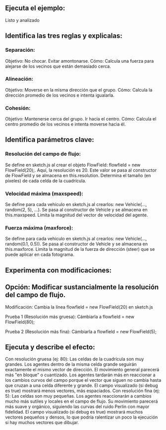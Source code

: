 ## Ejecuta el ejemplo: 
Listo y analizado
## Identifica las tres reglas y explicalas:
### Separación:
Objetivo: No chocar. Evitar amontonarse.
Cómo: Calcula una fuerza para alejarse de los vecinos que están demasiado cerca.
### Alineación:
Objetivo: Moverse en la misma dirección que el grupo.
Cómo: Calcula la dirección promedio de los vecinos e intenta igualarla.
### Cohesión:
Objetivo: Mantenerse cerca del grupo. Ir hacia el centro.
Cómo: Calcula el centro promedio de los vecinos e intenta moverse hacia él.

## Identifica parámetros clave:

### Resolución del campo de flujo:
 Se define en sketch.js al crear el objeto FlowField: flowfield = new FlowField(20);. Aquí, la resolución es 20. Este valor se pasa al constructor de FlowField y
 se almacena en this.resolution. Determina el tamaño (en píxeles) de cada celda de la cuadrícula.

### Velocidad máxima (maxspeed):
Se define para cada vehículo en sketch.js al crearlos: new Vehicle(..., random(2, 5), ...). Se pasa al constructor de Vehicle y se almacena en this.maxspeed. Limita
la magnitud del vector de velocidad del agente.
### Fuerza máxima (maxforce):
Se define para cada vehículo en sketch.js al crearlos: new Vehicle(..., random(0.1, 0.5)). Se pasa al constructor de Vehicle y se almacena en this.maxforce. Limita la
magnitud de la fuerza de dirección (steer) que se puede aplicar en cada fotograma.

## Experimenta con modificaciones:

## Opción: Modificar sustancialmente la resolución del campo de flujo.
Modificación: Cambia la línea flowfield = new FlowField(20) en sketch.js   

Prueba 1 (Resolución más gruesa): Cámbiarla a flowfield = new FlowField(80);

Prueba 2 (Resolución más fina): Cámbiarla a flowfield = new FlowField(5);

## Ejecuta y describe el efecto:
Con resolución gruesa (ej: 80): Las celdas de la cuadrícula son muy grandes. Los agentes dentro de la misma celda grande seguirán exactamente el mismo vector de dirección. 
El movimiento general parecerá más "en bloque" o cuantizado. Los agentes tardarán más en reaccionar a los cambios curvos del campo porque el vector que siguen no cambia hasta que
cruzan a una celda diferente y grande. El campo visualizado (si debug es true) mostrará menos vectores, más espaciados.
Con resolución fina (ej: 5): Las celdas son muy pequeñas. Los agentes reaccionarán a cambios mucho más sutiles y locales en el campo de flujo. Su movimiento parecerá más suave
 y orgánico, siguiendo las curvas del ruido Perlin con mayor fidelidad. El campo visualizado (si debug es true) mostrará muchos vectores pequeños y densos, lo que podría ralentizar 
un poco la ejecución si hay muchos vectores que dibujar.
